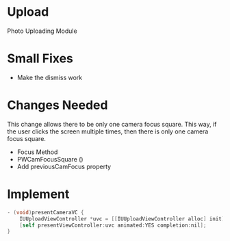 # Upload
Photo Uploading Module

# Small Fixes

- Make the dismiss work

# Changes Needed

This change allows there to be only one camera focus square. This way, if the user clicks the screen multiple times, then there is only one camera focus square.

- Focus Method
- PWCamFocusSquare ()
- Add previousCamFocus property

# Implement

```Objective-C
- (void)presentCameraVC {
	IUUploadViewController *uvc = [[IUUploadViewController alloc] init];
	[self presentViewController:uvc animated:YES completion:nil];
}
```


